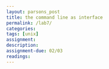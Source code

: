 ```yaml
---  
layout: parsons_post  
title: the command line as interface
permalink: /lab7/  
categories:   
tags: [unix]
assignment: 
description: 
assignment-due: 02/03
readings: 
---  
```

